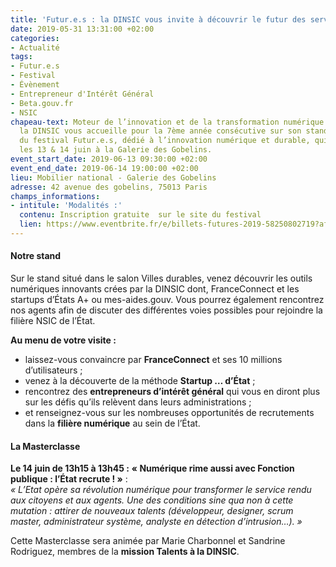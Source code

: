 ```yaml
---
title: 'Futur.e.s : la DINSIC vous invite à découvrir le futur des services publics'
date: 2019-05-31 13:31:00 +02:00
categories:
- Actualité
tags:
- Futur.e.s
- Festival
- Évènement
- Entrepreneur d'Intérêt Général
- Beta.gouv.fr
- NSIC
chapeau-text: Moteur de l’innovation et de la transformation numérique de l’État,
  la DINSIC vous accueille pour la 7ème année consécutive sur son stand dans le cadre
  du festival Futur.e.s, dédié à l’innovation numérique et durable, qui se déroule
  les 13 & 14 juin à la Galerie des Gobelins.
event_start_date: 2019-06-13 09:30:00 +02:00
event_end_date: 2019-06-14 19:00:00 +02:00
lieu: Mobilier national - Galerie des Gobelins
adresse: 42 avenue des gobelins, 75013 Paris
champs_informations:
- intitule: 'Modalités :'
  contenu: Inscription gratuite  sur le site du festival
  lien: https://www.eventbrite.fr/e/billets-futures-2019-58250802719?aff=ebdssbdestsearch
---
```


#### Notre stand
Sur le stand situé dans le salon Villes durables, venez découvrir les outils numériques innovants crées par la DINSIC dont, FranceConnect et les startups d’États A+ ou mes-aides.gouv. Vous pourrez également rencontrez nos agents afin de discuter des différentes voies possibles pour rejoindre la filière NSIC de l’État. 

**Au menu de votre visite :** 
* laissez-vous convaincre par **FranceConnect** et ses 10 millions d’utilisateurs ;
* venez à la découverte de la méthode **Startup … d’État** ;
* rencontrez des **entrepreneurs d’intérêt général** qui vous en diront plus sur les défis qu’ils relèvent dans leurs administrations ;
* et renseignez-vous sur les nombreuses opportunités de recrutements dans la **filière numérique** au sein de l’État. 

#### La Masterclasse
**Le 14 juin de 13h15 à 13h45 :**
**« Numérique rime aussi avec Fonction publique : l’État recrute ! »** : <br> *« L’Etat opère sa révolution numérique pour transformer le service rendu aux citoyens et aux agents. Une des conditions sine qua non à cette mutation : attirer de nouveaux talents (développeur, designer, scrum master, administrateur système, analyste en détection d’intrusion…). »*
 
Cette Masterclasse sera animée par Marie Charbonnel et Sandrine Rodriguez, membres de la **mission Talents à la DINSIC**. 

